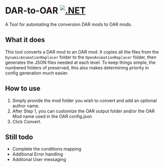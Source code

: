 # DAR-to-OAR [![.NET](https://github.com/allison-payne/dar-to-oar/actions/workflows/dotnet.yml/badge.svg)](https://github.com/allison-payne/dar-to-oar/actions/workflows/dotnet.yml)
A Tool for automating the conversion DAR mods to OAR mods.

## What it does

This tool converts a DAR mod to an OAR mod. It copies all the files from the ``DynamicAnimationReplacer`` folder to the ``OpenAnimationReplacer`` folder, then generates the JSON files needed at each level. To keep things simple, the numbered folders of preserved, this also makes determining priority in config generation much easier.

## How to use
1. Simply provide the mod folder you wish to convert and add an optional author name.
2. After Step 1, you can customize the OAR output folder and/or the OAR Mod name used in the OAR config.json
3. Click Convert.

## Still todo

- Complete the conditions mapping
- Additional Error handling 
- Additonal User messaging

